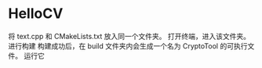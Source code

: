 # HelloCV
将 text.cpp 和 CMakeLists.txt 放入同一个文件夹。
打开终端，进入该文件夹。
进行构建
构建成功后，在 build 文件夹内会生成一个名为 CryptoTool 的可执行文件。
运行它
